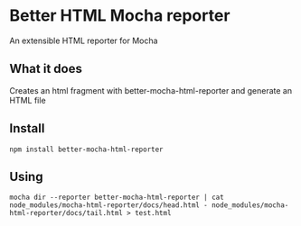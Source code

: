 # Better HTML Mocha reporter

An extensible HTML reporter for Mocha

## What it does

Creates an html fragment with better-mocha-html-reporter and generate an HTML file

## Install

`npm install better-mocha-html-reporter`

## Using

`mocha dir --reporter better-mocha-html-reporter | cat node_modules/mocha-html-reporter/docs/head.html - node_modules/mocha-html-reporter/docs/tail.html > test.html`

